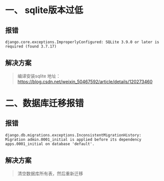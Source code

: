 # 一、 sqlite版本过低
## 报错
```
django.core.exceptions.ImproperlyConfigured: SQLite 3.9.0 or later is required (found 3.7.17)
```
## 解决方案
> 编译安装sqlite
> 地址：https://blog.csdn.net/weixin_50467592/article/details/120273460

# 二、数据库迁移报错
## 报错
```
django.db.migrations.exceptions.InconsistentMigrationHistory: Migration admin.0001_initial is applied before its dependency apps.0001_initial on database 'default'.
```
## 解决方案
> 清空数据库所有表，然后重新迁移






















